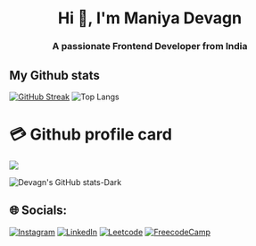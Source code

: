 <h1 align="center">Hi 👋, I'm Maniya Devagn</h1>
<h3 align="center">A passionate Frontend Developer from India</h3>



## My Github stats

[![GitHub Streak](http://github-readme-streak-stats.herokuapp.com?user=devagn611&theme=dark&background=000000)](https://git.io/streak-stats)
![Top Langs](https://github-readme-stats.vercel.app/api/top-langs/?username=devagn611\&layout=compact&theme=dark#gh-dark-mode-only)

<h1>💳 Github profile card</h1>
<p align="left">
 <img src="https://github-profile-summary-cards.vercel.app/api/cards/profile-details?username=devagn611&theme=dark"/>
</p>

![Devagn's GitHub stats-Dark](https://github-readme-stats.vercel.app/api?username=devagn611&show_icons=true&theme=dark#gh-dark-mode-only)




## 🌐 Socials:
[![Instagram](https://img.shields.io/badge/Instagram-%23E4405F.svg?style=for-the-badge&logo=Instagram&logoColor=white)](https://instagram.com/devagn_maniya) 
[![LinkedIn](https://img.shields.io/badge/LinkedIn-%230077B5.svg?style=for-the-badge&logo=linkedin&logoColor=white)](https://linkedin.com/in/devagn-maniya-b47aba260)
[![Leetcode](https://img.shields.io/badge/-LeetCode-FFA116?style=for-the-badge&logo=LeetCode&logoColor=black)](https://leetcode.com/devagn_maniya/)
[![FreecodeCamp](https://img.shields.io/badge/freecodecamp-27273D?style=for-the-badge&logo=freecodecamp&logoColor=black)](https://freecodecamp.com/devagn_maniya)


